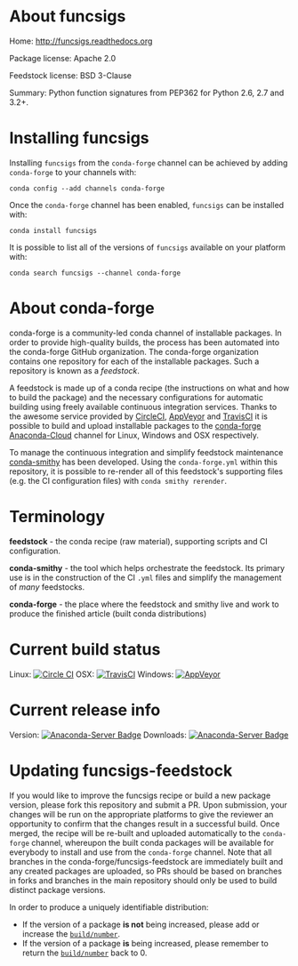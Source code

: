 About funcsigs
==============

Home: http://funcsigs.readthedocs.org

Package license: Apache 2.0

Feedstock license: BSD 3-Clause

Summary: Python function signatures from PEP362 for Python 2.6, 2.7 and 3.2+.



Installing funcsigs
===================

Installing `funcsigs` from the `conda-forge` channel can be achieved by adding `conda-forge` to your channels with:

```
conda config --add channels conda-forge
```

Once the `conda-forge` channel has been enabled, `funcsigs` can be installed with:

```
conda install funcsigs
```

It is possible to list all of the versions of `funcsigs` available on your platform with:

```
conda search funcsigs --channel conda-forge
```



About conda-forge
=================

conda-forge is a community-led conda channel of installable packages.
In order to provide high-quality builds, the process has been automated into the
conda-forge GitHub organization. The conda-forge organization contains one repository
for each of the installable packages. Such a repository is known as a *feedstock*.

A feedstock is made up of a conda recipe (the instructions on what and how to build
the package) and the necessary configurations for automatic building using freely
available continuous integration services. Thanks to the awesome service provided by
[CircleCI](https://circleci.com/), [AppVeyor](http://www.appveyor.com/)
and [TravisCI](https://travis-ci.org/) it is possible to build and upload installable
packages to the [conda-forge](https://anaconda.org/conda-forge)
[Anaconda-Cloud](http://docs.anaconda.org/) channel for Linux, Windows and OSX respectively.

To manage the continuous integration and simplify feedstock maintenance
[conda-smithy](http://github.com/conda-forge/conda-smithy) has been developed.
Using the ``conda-forge.yml`` within this repository, it is possible to re-render all of
this feedstock's supporting files (e.g. the CI configuration files) with ``conda smithy rerender``.


Terminology
===========

**feedstock** - the conda recipe (raw material), supporting scripts and CI configuration.

**conda-smithy** - the tool which helps orchestrate the feedstock.
                   Its primary use is in the construction of the CI ``.yml`` files
                   and simplify the management of *many* feedstocks.

**conda-forge** - the place where the feedstock and smithy live and work to
                  produce the finished article (built conda distributions)

Current build status
====================

Linux: [![Circle CI](https://circleci.com/gh/conda-forge/funcsigs-feedstock.svg?style=shield)](https://circleci.com/gh/conda-forge/funcsigs-feedstock)
OSX: [![TravisCI](https://travis-ci.org/conda-forge/funcsigs-feedstock.svg?branch=master)](https://travis-ci.org/conda-forge/funcsigs-feedstock)
Windows: [![AppVeyor](https://ci.appveyor.com/api/projects/status/github/conda-forge/funcsigs-feedstock?svg=True)](https://ci.appveyor.com/project/conda-forge/funcsigs-feedstock/branch/master)

Current release info
====================
Version: [![Anaconda-Server Badge](https://anaconda.org/conda-forge/funcsigs/badges/version.svg)](https://anaconda.org/conda-forge/funcsigs)
Downloads: [![Anaconda-Server Badge](https://anaconda.org/conda-forge/funcsigs/badges/downloads.svg)](https://anaconda.org/conda-forge/funcsigs)


Updating funcsigs-feedstock
===========================

If you would like to improve the funcsigs recipe or build a new
package version, please fork this repository and submit a PR. Upon submission,
your changes will be run on the appropriate platforms to give the reviewer an
opportunity to confirm that the changes result in a successful build. Once
merged, the recipe will be re-built and uploaded automatically to the
`conda-forge` channel, whereupon the built conda packages will be available for
everybody to install and use from the `conda-forge` channel.
Note that all branches in the conda-forge/funcsigs-feedstock are
immediately built and any created packages are uploaded, so PRs should be based
on branches in forks and branches in the main repository should only be used to
build distinct package versions.

In order to produce a uniquely identifiable distribution:
 * If the version of a package **is not** being increased, please add or increase
   the [``build/number``](http://conda.pydata.org/docs/building/meta-yaml.html#build-number-and-string).
 * If the version of a package **is** being increased, please remember to return
   the [``build/number``](http://conda.pydata.org/docs/building/meta-yaml.html#build-number-and-string)
   back to 0.
